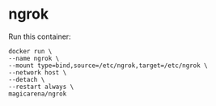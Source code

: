 # ngrok

Run this container:

    docker run \
    --name ngrok \
    --mount type=bind,source=/etc/ngrok,target=/etc/ngrok \
    --network host \
    --detach \
    --restart always \
    magicarena/ngrok

